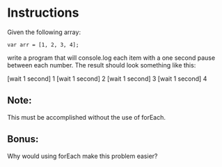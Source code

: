 # Instructions

Given the following array:

```
var arr = [1, 2, 3, 4];
```

write a program that will console.log each item with a one second pause between each number.
The result should look something like this:

[wait 1 second]
1
[wait 1 second]
2
[wait 1 second]
3
[wait 1 second]
4

## Note:
This must be accomplished without the use of forEach.

## Bonus:
Why would using forEach make this problem easier?
